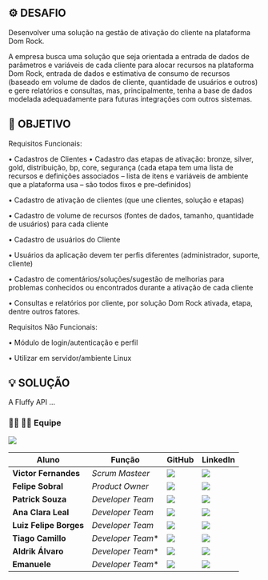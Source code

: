 ## ⚙️ DESAFIO
Desenvolver uma solução na gestão de ativação do cliente na plataforma Dom Rock.
<p>A empresa busca uma solução que seja orientada a entrada de dados de parâmetros e variáveis de cada cliente para alocar recursos na plataforma Dom Rock, entrada de dados e estimativa de consumo de recursos (baseado em volume de dados de cliente, quantidade de usuários e outros) e gere relatórios e consultas, mas, principalmente, tenha a base de dados modelada adequadamente para futuras integrações com outros sistemas.

## 🎯 OBJETIVO
Requisitos Funcionais:
<p>• Cadastros de Clientes
<p.• Cadastro de módulos/soluções Dom Rock
<p>• Cadastro das etapas de ativação: bronze, silver, gold, distribuição, bp, core, segurança
(cada etapa tem uma lista de recursos e definições associados – lista de itens e variáveis
de ambiente que a plataforma usa – são todos fixos e pre-definidos)
<p>• Cadastro de ativação de clientes (que une clientes, solução e etapas)
<p>• Cadastro de volume de recursos (fontes de dados, tamanho, quantidade de usuários) para
cada cliente
<p>• Cadastro de usuários do Cliente
<p>• Usuários da aplicação devem ter perfis diferentes (administrador, suporte, cliente)
<p>• Cadastro de comentários/soluções/sugestão de melhorias para problemas conhecidos ou
encontrados durante a ativação de cada cliente
<p>• Consultas e relatórios por cliente, por solução Dom Rock ativada, etapa, dentre outros
fatores.

<p><p>Requisitos Não Funcionais:
<p>• Módulo de login/autenticação e perfil
<p>• Utilizar em servidor/ambiente Linux<p>

## 💡 SOLUÇÃO
A Fluffy API ...

### 👨‍💻 👩‍💻 Equipe

![](https://github.com/vinicius-hso/api-fatec-2s-gswatcher/blob/main/Docs/Images/cluster8_logo.png)

| Aluno            | Função           | GitHub                                                         | LinkedIn                                              |
| ---------------- | ---------------- | -------------------------------------------------------------- | ----------------------------------------------------- |
|__Victor Fernandes__  | *Scrum Masteer*  | [![](https://bit.ly/3f9Xo0P)](https://github.com/DanielleBritoEvangelista)| [![](https://bit.ly/2P1ZogM)](https://bit.ly/2OCwbci) |
|__Felipe Sobral__  | *Product Owner*  | [![](https://bit.ly/3f9Xo0P)](https://github.com/deborafaria01)| [![](https://bit.ly/2P1ZogM)](https://bit.ly/2QwcT8R) |
|__Patrick Souza__  | *Developer Team* | [![](https://bit.ly/3f9Xo0P)](https://github.com/HarielThums)  | [![](https://bit.ly/2P1ZogM)](https://bit.ly/3f9bjUH) |
|__Ana Clara Leal__| *Developer Team* | [![](https://bit.ly/3f9Xo0P)](https://bit.ly/3skFVGG)      | [![](https://bit.ly/2P1ZogM)](https://bit.ly/397ULc3) |
|__Luiz Felipe Borges__ | *Developer Team* | [![](https://bit.ly/3f9Xo0P)](https://github.com/mariana299)   | [![](https://bit.ly/2P1ZogM)](https://bit.ly/3foKv3d) |
|__Tiago Camillo__| *Developer Team**| [![](https://bit.ly/3f9Xo0P)](https://github.com/vinicius-hso) | [![](https://bit.ly/2P1ZogM)](https://bit.ly/3fdl0BE) |
|__Aldrik Álvaro__| *Developer Team**| [![](https://bit.ly/3f9Xo0P)](https://github.com/vinicius-hso) | [![](https://bit.ly/2P1ZogM)](https://bit.ly/3fdl0BE) |
|__Emanuele__| *Developer Team**| [![](https://bit.ly/3f9Xo0P)](https://github.com/vinicius-hso) | [![](https://bit.ly/2P1ZogM)](https://bit.ly/3fdl0BE) |



